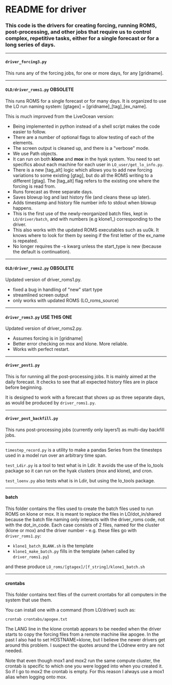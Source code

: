 # README for driver

### This code is the drivers for creating forcing, running ROMS, post-processing, and other jobs that require us to control complex, repetitive tasks, either for a single forecast or for a long series of days.

---
#### `driver_forcing3.py`

This runs any of the forcing jobs, for one or more days, for any [gridname].

---

#### `OLD/driver_roms1.py` **OBSOLETE**

This runs ROMS for a single forecast or for many days. It is organized to use the LO run naming system: [gtagex] = [gridname]\_[tag]\_[ex_name].

This is much improved from the LiveOcean version:
- Being implemented in python instead of a shell script makes the code easier to follow.
- There are a number of optional flags to allow testing of each of the elements.
- The screen output is cleaned up, and there is a "verbose" mode.
- We use Path objects.
- It can run on both **klone** and **mox** in the hyak system.  You need to set specifics about each machine for each user in `LO_user/get_lo_info.py`.
- There is a new [tag_alt] logic which allows you to add new forcing variations to some existing [gtag], but do all the ROMS writing to a different [gtag]. The [tag_alt] flag refers to the existing one where the forcing is read from.
- Runs forecast as three separate days.
- Saves blowup log and last history file (and cleans these up later).
- Adds timestamp and history file number info to stdout when blowup happens.
- This is the first use of the newly-reorganized batch files, kept in `LO/driver/batch`, and with numbers (e.g klone1_) corresponding to the driver.
- This also works with the updated ROMS executables such as uu0k. It knows where to look for them by seeing if the first letter of the ex_name is repeated.
- No longer requires the -s kwarg unless the start_type is new (because the default is continuation).

---

#### `OLD/driver_roms2.py` **OBSOLETE**

Updated version of driver_roms1.py.
- fixed a bug in handling of "new" start type
- streamlined screen output
- only works with updated ROMS (LO_roms_source)

---

#### `driver_roms3.py` **USE THIS ONE**

Updated version of driver_roms2.py.
- Assumes forcing is in [gridname]
- Better error checking on mox and klone. More reliable.
- Works with perfect restart.

---

#### `driver_post1.py`

This is for running all the post-processing jobs.  It is mainly aimed at the daily forecast.  It checks to see that all expected history files are in place before beginning.

It is designed to work with a forecast that shows up as three separate days, as would be produced by `driver_roms1.py`.

---

#### `driver_post_backfill.py`

This runs post-processing jobs (currently only layers1) as multi-day backfill jobs.

---

`timestep_record.py` is a utility to make a pandas Series from the timesteps used in a model run over an arbitrary time span.

`test_Ldir.py` is a tool to test what is in Ldir. It avoids the use of the lo_tools package so it can run on the hyak clusters (mox and klone), and cron.

`test_loenv.py` also tests what is in Ldir, but using the lo_tools package.

---

#### batch

This folder contains the files used to create the batch files used to run ROMS on klone or mox.  It is meant to replace the files in LO/dot_in/shared because the batch file naming only interacts with the driver_roms code, not with the dot_in_code.  Each case consists of 2 files, named for the cluster (klone or mox) and the driver number - e.g. these files go with `driver_roms1.py`:

- `klone1_batch_BLANK.sh` is the template
- `klone1_make_batch.py` fills in the template (when called by `driver_roms1.py`)

and these produce `LO_roms/[gtagex]/[f_string]/klone1_batch.sh`

---

#### crontabs

This folder contains text files of the current crontabs for all computers in the system that use them.

You can install one with a command (from LO/driver) such as:

```
crontab crontabs/apogee.txt
```

The LANG line in the klone crontab appears to be needed when the driver starts to copy the forcing files from a remote machine like apogee.  In the past I also had to set HOSTNAME=klone, but I believe the newer drivers get around this problem. I suspect the quotes around the LOdnew entry are not needed.

Note that even though mox1 and mox2 run the same compute cluster, the crontab is specific to which one you were logged into when you created it.  So if I go to mox2 the crontab is empty.  For this reason I always use a mox1 alias when logging onto mox.

